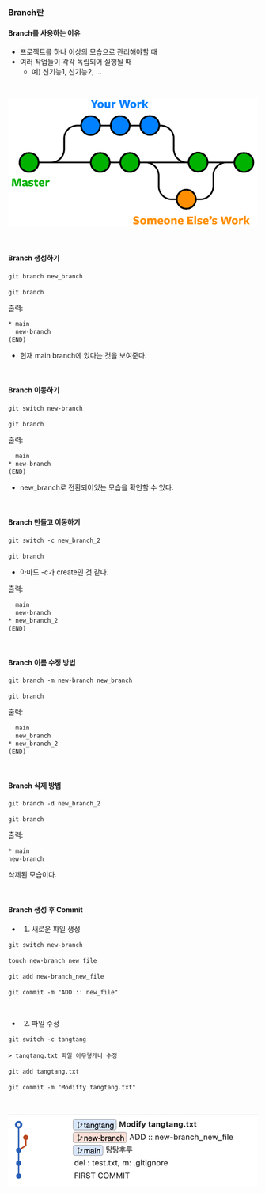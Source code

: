 ### Branch란

#### Branch를 사용하는 이유   
- 프로젝트를 하나 이상의 모습으로 관리해야할 때  
- 여러 작업들이 각각 독립되어 실행될 때   
    - 예) 신기능1, 신기능2, ...   
  
<br>

![branch](./Images/branch.png)  

<br>

#### Branch 생성하기
```
git branch new_branch

git branch
```

출력: 
```
* main
  new-branch
(END)
```
- 현재 main branch에 있다는 것을 보여준다.  

<br>

#### Branch 이동하기 
```
git switch new-branch 

git branch 
```


출력: 
```
  main
* new-branch
(END)
```  
- new_branch로 전환되어있는 모습을 확인할 수 있다.


<br>

#### Branch 만들고 이동하기 
```
git switch -c new_branch_2

git branch
```  
- 아마도 -c가 create인 것 같다.


출력: 
```
  main
  new-branch
* new_branch_2
(END)
```  

<br>

#### Branch 이름 수정 방법
```
git branch -m new-branch new_branch

git branch
```

출력: 
```
  main
  new_branch
* new_branch_2
(END)
```  

<br>

#### Branch 삭제 방법 
```
git branch -d new_branch_2

git branch
```
출력: 
```
* main
new-branch
```
삭제된 모습이다.

<br>

#### Branch 생성 후 Commit   
- 1. 새로운 파일 생성 
```
git switch new-branch 

touch new-branch_new_file 

git add new-branch_new_file 

git commit -m "ADD :: new_file"  
```  
  
<br>

- 2. 파일 수정 

```
git switch -c tangtang 

> tangtang.txt 파일 아무렇게나 수정 

git add tangtang.txt 

git commit -m "Modifty tangtang.txt"
```  

<br>

![branches](./Images/branches.png)